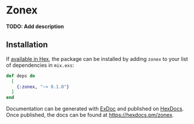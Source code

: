 # Zonex

**TODO: Add description**

## Installation

If [available in Hex](https://hex.pm/docs/publish), the package can be installed
by adding `zonex` to your list of dependencies in `mix.exs`:

```elixir
def deps do
  [
    {:zonex, "~> 0.1.0"}
  ]
end
```

Documentation can be generated with [ExDoc](https://github.com/elixir-lang/ex_doc)
and published on [HexDocs](https://hexdocs.pm). Once published, the docs can
be found at <https://hexdocs.pm/zonex>.


